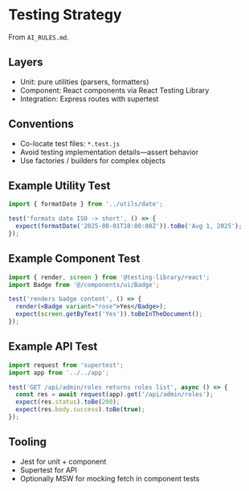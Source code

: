 # Testing Strategy

From `AI_RULES.md`.

## Layers
- Unit: pure utilities (parsers, formatters)
- Component: React components via React Testing Library
- Integration: Express routes with supertest

## Conventions
- Co-locate test files: `*.test.js`
- Avoid testing implementation details—assert behavior
- Use factories / builders for complex objects

## Example Utility Test
```js
import { formatDate } from '../utils/date';

test('formats date ISO -> short', () => {
  expect(formatDate('2025-08-01T10:00:00Z')).toBe('Aug 1, 2025');
});
```

## Example Component Test
```jsx
import { render, screen } from '@testing-library/react';
import Badge from '@/components/ui/Badge';

test('renders badge content', () => {
  render(<Badge variant="rose">Yes</Badge>);
  expect(screen.getByText('Yes')).toBeInTheDocument();
});
```

## Example API Test
```js
import request from 'supertest';
import app from '../../app';

test('GET /api/admin/roles returns roles list', async () => {
  const res = await request(app).get('/api/admin/roles');
  expect(res.status).toBe(200);
  expect(res.body.success).toBe(true);
});
```

## Tooling
- Jest for unit + component
- Supertest for API
- Optionally MSW for mocking fetch in component tests
